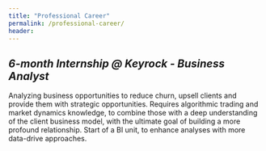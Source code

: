 ```yaml
---
title: "Professional Career"
permalink: /professional-career/
header:
---
```



## *6-month Internship @ Keyrock - Business Analyst*

Analyzing business opportunities to reduce churn, upsell clients and provide them with strategic opportunities. Requires algorithmic trading and market dynamics knowledge, to combine those with a deep understanding of the client business model, with the ultimate goal of building a more profound relationship. Start of a BI unit, to enhance analyses with more data-drive approaches. 
